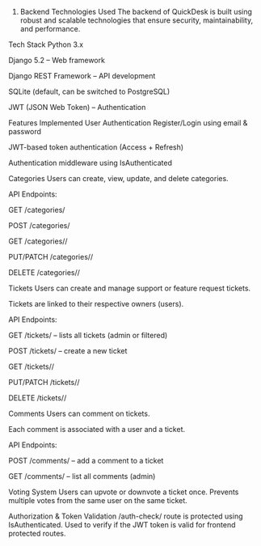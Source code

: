 1. Backend Technologies Used
   The backend of QuickDesk is built using robust and scalable technologies that ensure security, maintainability, and performance.

 Tech Stack
Python 3.x

Django 5.2 – Web framework

Django REST Framework – API development

SQLite (default, can be switched to PostgreSQL)

JWT (JSON Web Token) – Authentication

 Features Implemented
 User Authentication
Register/Login using email & password

JWT-based token authentication (Access + Refresh)

Authentication middleware using IsAuthenticated

 Categories
Users can create, view, update, and delete categories.

API Endpoints:

GET /categories/

POST /categories/

GET /categories/<id>/

PUT/PATCH /categories/<id>/

DELETE /categories/<id>/

 Tickets
Users can create and manage support or feature request tickets.

Tickets are linked to their respective owners (users).

API Endpoints:

GET /tickets/ – lists all tickets (admin or filtered)

POST /tickets/ – create a new ticket

GET /tickets/<id>/

PUT/PATCH /tickets/<id>/

DELETE /tickets/<id>/

 Comments
Users can comment on tickets.

Each comment is associated with a user and a ticket.

API Endpoints:

POST /comments/ – add a comment to a ticket

GET /comments/ – list all comments (admin)

 Voting System
Users can upvote or downvote a ticket once.
Prevents multiple votes from the same user on the same ticket.


 Authorization & Token Validation
/auth-check/ route is protected using IsAuthenticated.
Used to verify if the JWT token is valid for frontend protected routes.
